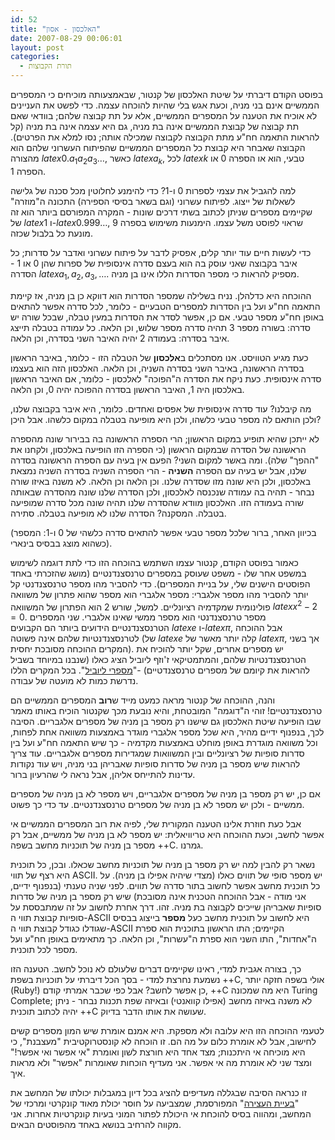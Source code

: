 ```yaml
---
id: 52
title: "האלכסון - אסון"
date: 2007-08-29 00:06:01
layout: post
categories: 
  - תורת הקבוצות
---
```

בפוסט הקודם דיברתי על שיטת האלכסון של קנטור, שבאמצעותה מוכיחים כי המספרים הממשיים אינם בני מניה, וכעת אגש בלי שהיות להוכחה עצמה. כדי לפשט את העניינים לא אוכיח את הטענה על המספרים הממשיים, אלא על תת קבוצה שלהם; בוודאי שאם תת קבוצה של קבוצת הממשיים אינה בת מניה, גם היא עצמה אינה בת מניה (קל להראות התאמה חח"ע מתת הקבוצה לקבוצה שמכילה אותה; נסו למלא את הפרטים). הקבוצה שאבחר היא קבוצת כל המספרים הממשיים שהפיתוח העשרוני שלהם הוא מהצורה $latex 0.a_1a_2a_3\dots$, כאשר $latex a_k$, לכל $latex k$ טבעי, הוא או הספרה 0 או הספרה 1.

למה להגביל את עצמי לספרות 0 ו-1? כדי להימנע לחלוטין מכל סכנה של גלישה לשאלות של ייצוג. לפיתוח עשרוני (וגם בשאר בסיסי הספירה) התכונה ה"מוזרה" שקיימים מספרים שניתן לכתוב בשתי דרכים שונות - המקרה המפורסם ביותר הוא זה של $latex 1$ ו-$latex 0.999\dots$, שראוי לפוסט משל עצמו. הימנעות משימוש בספרה 9 מונעת כל בלבול שכזה.

כדי לעשות חיים עוד יותר קלים, אפסיק לדבר על פיתוח עשרוני ואדבר על סדרות; כל איבר בקבוצה שאני עוסק בה הוא בעצם סדרה אינסופית של ספרות שהן 0 או 1 - הסדרה $latex a_1,a_2,a_3,\dots$. מספיק להראות כי מספר הסדרות הללו אינו בן מניה.

ההוכחה היא כדלהלן. נניח בשלילה שמספר הסדרות הוא דווקא כן בן מניה, אז קיימת התאמה חח"ע ועל בין הסדרות למספרים הטבעיים - כלומר, לכל סדרה אפשר להתאים באופן חח"ע מספר טבעי. אם כן, אפשר לסדר את הסדרות במעין טבלה, שבכל שורה יש סדרה: בשורה מספר 3 תהיה סדרה מספר שלוש, וכן הלאה. כל עמודה בטבלה תייצג איבר בסדרה: בעמודה 2 יהיה האיבר השני בסדרה, וכן הלאה.

כעת מגיע הטוויסט. אנו מסתכלים ב<strong>אלכסון</strong> של הטבלה הזו - כלומר, באיבר הראשון בסדרה הראשונה, באיבר השני בסדרה השניה, וכן הלאה. האלכסון הזה הוא בעצמו סדרה אינסופית. כעת ניקח את הסדרה ה"הפוכה" לאלכסון - כלומר, אם האיבר הראשון באלכסון היה 1, האיבר הראשון בסדרה ההפוכה יהיה 0, וכן הלאה.

מה קיבלנו? עוד סדרה אינסופית של אפסים ואחדים. כלומר, היא איבר בקבוצה שלנו, ולכן הותאם לה מספר טבעי כלשהו, ולכן היא מופיעה בטבלה במקום כלשהו. אבל היכן?

לא ייתכן שהיא תופיע במקום הראשון; הרי הספרה הראשונה בה בבירור שונה מהספרה הראשונה של הסדרה שבמקום הראשון (כי הספרה הזו הופיעה באלכסון, ולקחנו את "ההפך" שלה). ומה באשר למקום השני? הפעם אין בעיה עם הספרה הראשונה בסדרה שלנו, אבל יש בעיה עם הספרה <strong>השניה</strong> - הרי הספרה השניה בסדרה השניה נמצאת באלכסון, ולכן היא שונה מזו שסדרה שלנו. וכן הלאה וכן הלאה. לא משנה באיזו שורה נבחר - תהיה בה עמודה שנכנסה לאלכסון, ולכן הסדרה שלנו שונה מהסדרה שבאותה שורה בעמודה הזו. האלכסון מוודא שהסדרה שלנו תהיה שונה מכל סדרה שמופיעה בטבלה. המסקנה? הסדרה שלנו לא מופיעה בטבלה. סתירה.

(בכיוון האחר, ברור שלכל מספר טבעי אפשר להתאים סדרה כלשהי של 0 ו-1: המספר כשהוא מוצג בבסיס בינארי).

כאמור בפוסט הקודם, קנטור עצמו השתמש בהוכחה הזו כדי לתת דוגמה לשימוש במשפט אחר שלו - משפט שעוסק במספרים טרנסצנדנטיים (מושג שהזכרתי באחד הפוסטים הישנים שלי, על בניית המספרים). כדי להסביר מהו מספר טרנסצנדנטי קל יותר להסביר מהו מספר אלגברי: מספר אלגברי הוא מספר שהוא פתרון של משוואה פולינומית שמקדמיה רציונליים. למשל, שורש 2 הוא הפתרון של המשוואה $latex x^2-2=0$. מספר טרנסצנדנטי הוא מספר ממשי שאינו אלגברי. שני המספרים הטרנסצנדנטיים הידועים ביותר הם הקבועים $latex e$ ו-$latex \pi$, אבל ההוכחה לטרנסצנדנטיות שלהם אינה פשוטה (של $latex e$ קלה יותר מאשר של $latex \pi$, אך בשני המקרים ההוכחה מסובכת יחסית). יש מספרים אחרים, שקל יותר להוכיח את הטרנסצנדנטיות שלהם, והמתמטיקאי ז'וזף ליוביל הציג כאלו (שנבנו במיוחד בשביל להראות את קיומם של מספרים טרנסצנדטיים) -"<a href="http://en.wikipedia.org/wiki/Liouville_number">מספרי ליוביל</a>". בכל המקרים הללו נדרשת כמות לא מועטה של עבודה.

והנה, ההוכחה של קנטור מראה כמעט מייד ש<strong>רוב</strong> המספרים הממשיים הם טרנסצנדנטיים! זוהי ה"דוגמה" המובטחת, והיא נובעת מכך שקנטור הוכיח באותו מאמר שבו הופיעה שיטת האלכסון גם שישנו רק מספר בן מניה של מספרים אלגבריים. הסיבה לכך, בנפנוף ידיים מהיר, היא שכל מספר אלגברי מוגדר באמצעות משוואה אחת לפחות, וכל משוואה מוגדרת באופן מוחלט באמצעות מקדמיה - כך שיש התאמה חח"ע ועל בין סדרות סופיות של רציונליים ובין המשוואות שמגדירות מספרים אלגבריים. עוד צריך להראות שיש מספר בן מניה של סדרות סופיות שאבריהן בני מניה, ויש עוד נקודות עדינות להתייחס אליהן, אבל נראה לי שהרעיון ברור.

אם כן, יש רק מספר בן מניה של מספרים אלגבריים, ויש מספר לא בן מניה של מספרים ממשיים - ולכן יש מספר לא בן מניה של מספרים טרנסצנדנטיים. עד כדי כך פשוט.

אבל כעת חוזרת אלינו הטענה המקורית שלי, לפיה את רוב המספרים הממשיים אי אפשר לחשב, וכעת ההוכחה היא טריוויאלית: יש מספר לא בן מניה של ממשיים, אבל רק מספר בן מניה של תוכניות מחשב בשפה ++C. גמרנו.

נשאר רק להבין למה יש רק מספר בן מניה של תוכניות מחשב שכאלו. ובכן, כל תוכנית היא רצף של תווי ASCII. יש מספר סופי של תווים כאלו (מצדי שיהיה אפילו בן מניה). על כל תוכנית מחשב אפשר לחשוב בתור סדרה של תווים. לפני שניה טענתי (בנפנוף ידיים, אני מודה - אבל ההוכחה הטכנית אינה מסובכת) שיש רק מספר בן מניה של סדרות סופיות שאבריהן שייכים לקבוצה בת מניה. זהו. דרך אחרת לחשוב על זה שמתבססת על סופיות קבוצת תווי ה-ASCII היא לחשוב על תוכנית מחשב כעל <strong>מספר</strong> בייצוג בבסיס שגודלו כגודל קבוצת תווי ה-ASCII הקיימים; התו הראשון בתוכנית הוא ספרת ה"אחדות", התו השני הוא ספרת ה"עשרות", וכן הלאה. כך מתאימים באופן חח"ע ועל מספר לכל תוכנית.

כך, בצורה אגבית למדי, ראינו שקיימים דברים שלעולם לא נוכל לחשב. הטענה הזו נשמעת נחרצת למדי - בסך הכל דיברתי על תוכניות בשפת ++C, אולי בשפה חזקה יותר (Ruby!) כן אפשר לחשב? אבל כפי שכבר אמרתי קודם, ++C היא מה שמכונה Turing Complete; לא משנה באיזה מחשב (אפילו קוואנטי) ובאיזה שפת תכנות נבחר - ניתן יהיה לכתוב תוכנית ++C שעושה את אותו הדבר בדיוק.

לטעמי ההוכחה הזו היא עלובה ולא מספקת. היא אמנם אומרת שיש המון מספרים קשים לחישוב, אבל לא אומרת כלום על מה הם. זו הוכחה לא קונסטרוקטיבית "מעצבנת", כי היא מוכיחה אי היתכנות;  מצד אחד היא חורצת לשון ואומרת "אי אפשר ואי אפשר!" ומצד שני לא אומרת מה אי אפשר. אני מעדיף הוכחות שאומרות "אפשר" ולא מראות איך.

זו כנראה הסיבה שבגללה מעדיפים להציג בכל דיון במגבלות יכולתו של המחשב את "<a href="http://he.wikipedia.org/wiki/%D7%91%D7%A2%D7%99%D7%99%D7%AA_%D7%94%D7%A2%D7%A6%D7%99%D7%A8%D7%94">בעיית העצירה</a>" המפורסמת, שמצביעה על חוסר יכולת מאוד קונקרטי ומרכזי של המחשב, ומהווה בסיס להוכחת אי היכולת לפתור המוני בעיות קונקרטיות אחרות. אני מקווה להרחיב בנושא באחד מהפוסטים הבאים.
